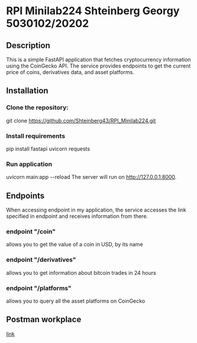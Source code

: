 # RPI Minilab224 Shteinberg Georgy 5030102/20202

## Description
This is a simple FastAPI application that fetches cryptocurrency information using the CoinGecko API. The service provides endpoints to get the current price of coins, derivatives data, and asset platforms.
## Installation
### Clone the repository:
git clone https://github.com/Shteinberg43/RPI_Minilab224.git
### Install requirements
pip install fastapi uvicorn requests
### Run application
uvicorn main:app --reload
The server will run on http://127.0.0.1:8000.


## Endpoints
When accessing endpoint in my application, the service accesses the link specified in endpoint and receives information from there.
### endpoint "/coin" 
allows you to get the value of a coin in USD, by its name
### endpoint "/derivatives"
allows you to get information about bitcoin trades in 24 hours
### endpoint "/platforms"
allows you to query all the asset platforms on CoinGecko
## Postman workplace
[link](
https://api.postman.com/collections/39915020-3612fe0f-a47b-4987-abbb-345c93722bfc?access_key=PMAT-01JD82KV4H5S9VDKP0K9NGGW0A)
